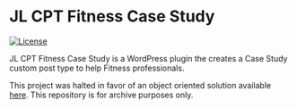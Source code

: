 # JL CPT Fitness Case Study

[![License](https://poser.pugx.org/automattic/jetpack/license.svg)](http://www.gnu.org/licenses/gpl-2.0.html)

JL CPT Fitness Case Study is a WordPress plugin the creates a Case Study custom post type to help Fitness professionals.

This project was halted in favor of an object oriented solution available [here](https://github.com/cedon/jl-cpt-casestudies). This repository is for archive purposes only.